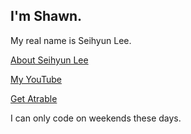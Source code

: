 I'm Shawn.
---
My real name is Seihyun Lee.

[About Seihyun Lee](https://seihyun.atrable.com)

[My YouTube](https://www.youtube.com/channel/UCk6qk-1NLS4DUkhfeM-vNSA)

[Get Atrable](https://get.atrable.com)

I can only code on weekends these days.
